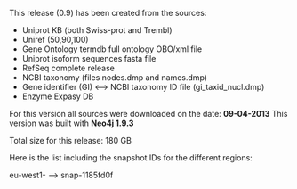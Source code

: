 This release (0.9) has been created from the sources:

- Uniprot KB (both Swiss-prot and Trembl)
- Uniref (50,90,100)
- Gene Ontology termdb full ontology OBO/xml file
- Uniprot isoform sequences fasta file
- RefSeq complete release
- NCBI taxonomy (files nodes.dmp and names.dmp)
- Gene identifier (GI) <--> NCBI taxonomy ID file (gi_taxid_nucl.dmp)
- Enzyme Expasy DB

For this version all sources were downloaded on the date: **09-04-2013**
This version was built with **Neo4j 1.9.3**

Total size for this release: 180 GB

Here is the list including the snapshot IDs for the different regions:

eu-west1- --> snap-1185fd0f
